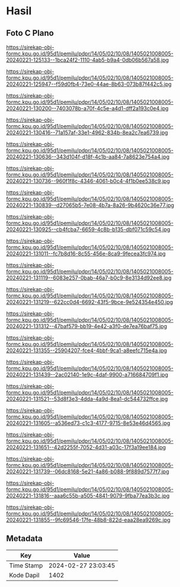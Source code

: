 # Hasil

## Foto C Plano

https://sirekap-obj-formc.kpu.go.id/95d1/pemilu/pdpr/14/05/02/10/08/1405021008005-20240221-125133--1bca24f2-1110-4ab5-b9a4-0db06b567a58.jpg

https://sirekap-obj-formc.kpu.go.id/95d1/pemilu/pdpr/14/05/02/10/08/1405021008005-20240221-125947--f59d0fb4-73e0-44ae-8b63-073b87f442c5.jpg

https://sirekap-obj-formc.kpu.go.id/95d1/pemilu/pdpr/14/05/02/10/08/1405021008005-20240221-130200--7403078b-a70f-4c5e-a4d1-dff2a193c0e4.jpg

https://sirekap-obj-formc.kpu.go.id/95d1/pemilu/pdpr/14/05/02/10/08/1405021008005-20240221-130416--71a157af-33e1-4962-834b-8ea2c7ea6739.jpg

https://sirekap-obj-formc.kpu.go.id/95d1/pemilu/pdpr/14/05/02/10/08/1405021008005-20240221-130636--343d104f-d18f-4c1b-aa84-7a8623e754a4.jpg

https://sirekap-obj-formc.kpu.go.id/95d1/pemilu/pdpr/14/05/02/10/08/1405021008005-20240221-130736--960f1f8c-4346-4061-b0c4-4f1b0ee538c9.jpg

https://sirekap-obj-formc.kpu.go.id/95d1/pemilu/pdpr/14/05/02/10/08/1405021008005-20240221-130839--d27065b5-7e08-4b7a-8a26-9b4620c36e77.jpg

https://sirekap-obj-formc.kpu.go.id/95d1/pemilu/pdpr/14/05/02/10/08/1405021008005-20240221-130925--cb4fcba7-6659-4c8b-b135-dbf071c59c54.jpg

https://sirekap-obj-formc.kpu.go.id/95d1/pemilu/pdpr/14/05/02/10/08/1405021008005-20240221-131011--fc7b8d16-8c55-456e-8ca9-9fecea3fc974.jpg

https://sirekap-obj-formc.kpu.go.id/95d1/pemilu/pdpr/14/05/02/10/08/1405021008005-20240221-131119--6083e257-0bab-46a7-b0c9-8e3134d92ee8.jpg

https://sirekap-obj-formc.kpu.go.id/95d1/pemilu/pdpr/14/05/02/10/08/1405021008005-20240221-131219--622cc0d4-6692-43f5-9bce-9e524354e450.jpg

https://sirekap-obj-formc.kpu.go.id/95d1/pemilu/pdpr/14/05/02/10/08/1405021008005-20240221-131312--47baf579-bb19-4e42-a3f0-de7ea76baf75.jpg

https://sirekap-obj-formc.kpu.go.id/95d1/pemilu/pdpr/14/05/02/10/08/1405021008005-20240221-131355--25904207-fce4-4bbf-9ca1-a8eefc715e4a.jpg

https://sirekap-obj-formc.kpu.go.id/95d1/pemilu/pdpr/14/05/02/10/08/1405021008005-20240221-131439--2ac02140-1e9c-4daf-9900-a716684709f1.jpg

https://sirekap-obj-formc.kpu.go.id/95d1/pemilu/pdpr/14/05/02/10/08/1405021008005-20240221-131521--53d8f3e3-4dda-4a9d-8ea1-dc544732ffce.jpg

https://sirekap-obj-formc.kpu.go.id/95d1/pemilu/pdpr/14/05/02/10/08/1405021008005-20240221-131605--a536ed73-c1c3-4177-9715-8e53e46d4565.jpg

https://sirekap-obj-formc.kpu.go.id/95d1/pemilu/pdpr/14/05/02/10/08/1405021008005-20240221-131651--42d2255f-7052-4d31-a03c-17f3a19ee184.jpg

https://sirekap-obj-formc.kpu.go.id/95d1/pemilu/pdpr/14/05/02/10/08/1405021008005-20240221-131739--06dc8168-5e21-4a86-b088-9f889d7577f7.jpg

https://sirekap-obj-formc.kpu.go.id/95d1/pemilu/pdpr/14/05/02/10/08/1405021008005-20240221-131816--aaa6c55b-a505-4841-9079-9fba77ea3b3c.jpg

https://sirekap-obj-formc.kpu.go.id/95d1/pemilu/pdpr/14/05/02/10/08/1405021008005-20240221-131855--9fc69546-17fe-48b8-822d-eaa28ea9269c.jpg


## Metadata

| Key        | Value               |
| ---------- | ------------------- |
| Time Stamp | 2024-02-27 23:03:45 |
| Kode Dapil | 1402                |



